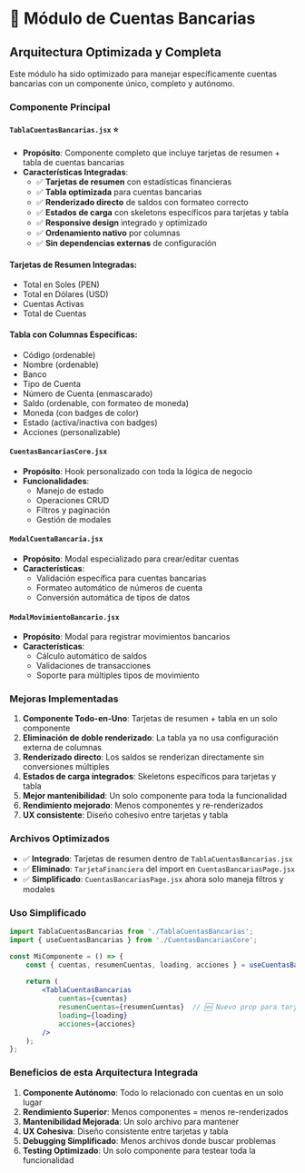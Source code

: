 # 🏦 Módulo de Cuentas Bancarias

## Arquitectura Optimizada y Completa

Este módulo ha sido optimizado para manejar específicamente cuentas bancarias con un componente único, completo y autónomo.

### Componente Principal

#### `TablaCuentasBancarias.jsx` ⭐
- **Propósito**: Componente completo que incluye tarjetas de resumen + tabla de cuentas bancarias
- **Características Integradas**:
  - ✅ **Tarjetas de resumen** con estadísticas financieras
  - ✅ **Tabla optimizada** para cuentas bancarias
  - ✅ **Renderizado directo** de saldos con formateo correcto
  - ✅ **Estados de carga** con skeletons específicos para tarjetas y tabla
  - ✅ **Responsive design** integrado y optimizado
  - ✅ **Ordenamiento nativo** por columnas
  - ✅ **Sin dependencias externas** de configuración

#### **Tarjetas de Resumen Integradas**:
- Total en Soles (PEN)
- Total en Dólares (USD) 
- Cuentas Activas
- Total de Cuentas

#### **Tabla con Columnas Específicas**:
- Código (ordenable)
- Nombre (ordenable) 
- Banco
- Tipo de Cuenta
- Número de Cuenta (enmascarado)
- Saldo (ordenable, con formateo de moneda)
- Moneda (con badges de color)
- Estado (activa/inactiva con badges)
- Acciones (personalizable)

#### `CuentasBancariasCore.jsx`
- **Propósito**: Hook personalizado con toda la lógica de negocio
- **Funcionalidades**:
  - Manejo de estado
  - Operaciones CRUD
  - Filtros y paginación
  - Gestión de modales

#### `ModalCuentaBancaria.jsx`
- **Propósito**: Modal especializado para crear/editar cuentas
- **Características**:
  - Validación específica para cuentas bancarias
  - Formateo automático de números de cuenta
  - Conversión automática de tipos de datos

#### `ModalMovimientoBancario.jsx`
- **Propósito**: Modal para registrar movimientos bancarios
- **Características**:
  - Cálculo automático de saldos
  - Validaciones de transacciones
  - Soporte para múltiples tipos de movimiento

### Mejoras Implementadas

1. **Componente Todo-en-Uno**: Tarjetas de resumen + tabla en un solo componente
2. **Eliminación de doble renderizado**: La tabla ya no usa configuración externa de columnas
3. **Renderizado directo**: Los saldos se renderizan directamente sin conversiones múltiples
4. **Estados de carga integrados**: Skeletons específicos para tarjetas y tabla
5. **Mejor mantenibilidad**: Un solo componente para toda la funcionalidad
6. **Rendimiento mejorado**: Menos componentes y re-renderizados
7. **UX consistente**: Diseño cohesivo entre tarjetas y tabla

### Archivos Optimizados

- ✅ **Integrado**: Tarjetas de resumen dentro de `TablaCuentasBancarias.jsx`
- ✅ **Eliminado**: `TarjetaFinanciera` del import en `CuentasBancariasPage.jsx`
- ✅ **Simplificado**: `CuentasBancariasPage.jsx` ahora solo maneja filtros y modales

### Uso Simplificado

```jsx
import TablaCuentasBancarias from './TablaCuentasBancarias';
import { useCuentasBancarias } from './CuentasBancariasCore';

const MiComponente = () => {
    const { cuentas, resumenCuentas, loading, acciones } = useCuentasBancarias();
    
    return (
        <TablaCuentasBancarias
            cuentas={cuentas}
            resumenCuentas={resumenCuentas}  // 🆕 Nuevo prop para tarjetas
            loading={loading}
            acciones={acciones}
        />
    );
};
```

### Beneficios de esta Arquitectura Integrada

1. **Componente Autónomo**: Todo lo relacionado con cuentas en un solo lugar
2. **Rendimiento Superior**: Menos componentes = menos re-renderizados
3. **Mantenibilidad Mejorada**: Un solo archivo para mantener
4. **UX Cohesiva**: Diseño consistente entre tarjetas y tabla
5. **Debugging Simplificado**: Menos archivos donde buscar problemas
6. **Testing Optimizado**: Un solo componente para testear toda la funcionalidad
